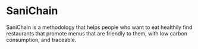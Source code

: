 # SaniChain
SaniChain is a methodology that helps people who want to eat healthily find restaurants that promote menus that are friendly to them, with low carbon consumption, and traceable.
